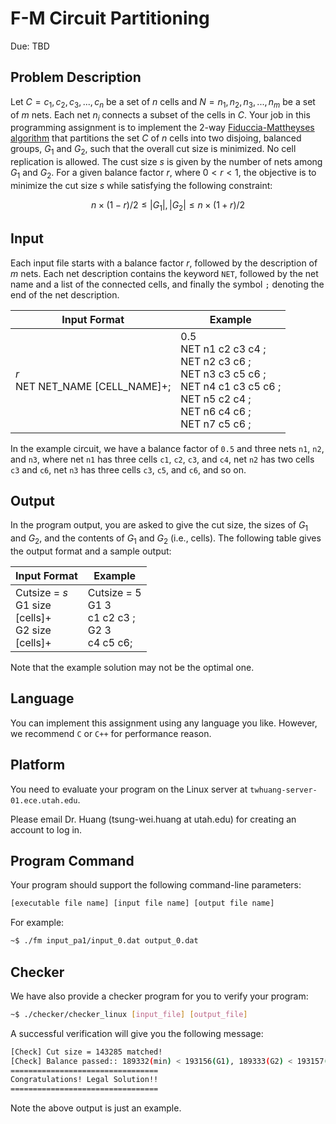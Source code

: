 # F-M Circuit Partitioning

Due: TBD

## Problem Description

Let $C = c_1, c_2, c_3, ..., c_n$ be a set of $n$ cells and $N = n_1, n_2, n_3, ..., n_m$ be a set of $m$ nets. Each net $n_i$ connects a subset of the cells in $C$. Your job in this programming assignment is to implement the 2-way [Fiduccia-Mattheyses algorithm](https://en.wikipedia.org/wiki/Fiduccia%E2%80%93Mattheyses_algorithm) that partitions the set $C$ of $n$ cells into two disjoing, balanced groups, $G_1$ and $G_2$, such that the overall cut size is minimized. No cell replication is allowed. The cust size $s$ is given by the number of nets among $G_1$ and $G_2$. For a given balance factor $r$, where $0 < r < 1$, the objective is to minimize the cut size $s$ while satisfying the following constraint:

$$
n\times(1-r)/2 \leq |G_1|, |G_2| \leq n\times(1+r)/2 
$$

## Input

Each input file starts with a balance factor $r$, followed by the description of $m$ nets. Each net description contains the keyword `NET`, followed by the net name and a list of the connected cells, and finally the symbol `;` denoting the end of the net description. 

| Input Format | Example |
| ------------ | ------- |
| $r$ <br> NET NET_NAME [CELL_NAME]+; | 0.5 <br> NET n1 c2 c3 c4 ; <br> NET n2 c3 c6 ; <br> NET n3 c3 c5 c6 ; <br> NET n4 c1 c3 c5 c6 ; <br> NET n5 c2 c4 ; <br> NET n6 c4 c6 ; <br> NET n7 c5 c6 ;|

In the example circuit, we have a balance factor of `0.5` and three nets `n1`, `n2`, and `n3`, where net `n1` has three cells `c1`, `c2`, `c3`, and `c4`, net `n2` has two cells `c3` and `c6`, net `n3` has three cells `c3`, `c5`, and `c6`, and so on.

## Output

In the program output, you are asked to give the cut size, the sizes of $G_1$ and $G_2$, and the contents of $G_1$ and $G_2$ (i.e., cells). The following table gives the output format and a sample output:

| Input Format | Example |
| ------------ | ------- |
| Cutsize = $s$<br> G1 size <br> [cells]+ <br> G2 size <br> [cells]+ | Cutsize = 5 <br> G1 3 <br> c1 c2 c3 ; <br> G2 3 <br> c4 c5 c6;|

Note that the example solution may not be the optimal one.

## Language

You can implement this assignment using any language you like. However, we recommend `C` or `C++` for performance reason.

## Platform

You need to evaluate your program on the Linux server at `twhuang-server-01.ece.utah.edu`.

Please email Dr. Huang (tsung-wei.huang at utah.edu) for creating an account to log in.


## Program Command 

Your program should support the following command-line parameters:


```bash
[executable file name] [input file name] [output file name]
```

For example:

```bash
~$ ./fm input_pa1/input_0.dat output_0.dat
```

## Checker 

We have also provide a checker program for you to verify your program:

```bash
~$ ./checker/checker_linux [input_file] [output_file]
```

A successful verification will give you the following message:

```bash
[Check] Cut size = 143285 matched!
[Check] Balance passed:: 189332(min) < 193156(G1), 189333(G2) < 193157(max) 
=================================
Congratulations! Legal Solution!!
=================================
```

Note the above output is just an example.
